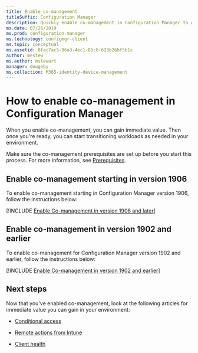 ```yaml
---
title: Enable co-management
titleSuffix: Configuration Manager
description: Quickly enable co-management in Configuration Manager to gain immediate value.
ms.date: 07/26/2019
ms.prod: configuration-manager
ms.technology: configmgr-client
ms.topic: conceptual
ms.assetid: 8fac7ac5-96a3-4ec1-85cb-623b26bf5b1c
author: mestew
ms.author: mstewart
manager: dougeby
ms.collection: M365-identity-device-management
---
```


# How to enable co-management in Configuration Manager

When you enable co-management, you can gain immediate value. Then once you're ready, you can start transitioning workloads as needed in your environment.

Make sure the co-management prerequisites are set up before you start this process. For more information, see [Prerequisites](/sccm/comanage/overview#prerequisites).

## Enable co-management starting in version 1906

To enable co-management starting in Configuration Manager version 1906, follow the instructions below:

[!INCLUDE [Enable Co-management in version 1906 and later](includes/enable-co-management-1906-and-higher.md)]

## Enable co-management in version 1902 and earlier

To enable co-management for Configuration Manager version 1902 and earlier, follow the instructions below:

[!INCLUDE [Enable Co-management in version 1902 and earlier](includes/enable-co-management-1902-and-earlier.md)]

## Next steps

Now that you've enabled co-management, look at the following articles for immediate value you can gain in your environment:

- [Conditional access](/sccm/comanage/quickstart-conditional-access)  

- [Remote actions from Intune](/sccm/comanage/quickstart-remote-actions)  

- [Client health](/sccm/comanage/quickstart-client-health)  
